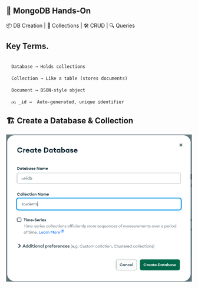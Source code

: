 ## 🍃 MongoDB Hands-On

📦 DB Creation | 📁 Collections | 🛠️ CRUD | 🔍 Queries

## Key Terms.
~~~

  Database → Holds collections

  Collection → Like a table (stores documents)

  Document → BSON-style object

  🄚 _id →  Auto-generated, unique identifier

~~~
## 🏗️ Create a Database & Collection


!['1.createDB.png'](./Images/1.createDB.png)

